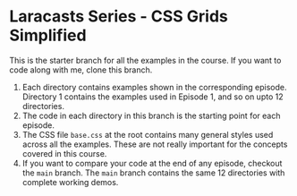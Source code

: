 # Laracasts Series - CSS Grids Simplified

This is the starter branch for all the examples in the course. If you want to code along with me, clone this branch.

1. Each directory contains examples shown in the corresponding episode. Directory 1 contains the examples used in Episode 1, and so on upto 12 directories.
2. The code in each directory in this branch is the starting point for each episode.
3. The CSS file `base.css` at the root contains many general styles used across all the examples. These are not really important for the concepts covered in this course.
4. If you want to compare your code at the end of any episode, checkout the `main` branch. The `main` branch contains the same 12 directories with complete working demos.
